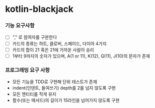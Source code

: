 # kotlin-blackjack

### 기능 요구사항
- [ ] "," 로 참여자를 구분한다
- [ ] 카드의 종류는 하트, 클로버, 스페이드, 다이아 4가지
- [ ] 카드의 합이 21 혹은 21에 가까운 사람이 승리
- [ ] 1부터  9까지의 숫자가 있으며, A(1 or 11), K(12), Q(11), J(10)의 문자가 존재

### 프로그래밍 요구 사항
- 모든 기능을 TDD로 구현해 단위 테스트가 존재
- indent(인덴트, 들여쓰기) depth를 2를 넘지 않도록 구현
- 모든 엔티티를 작게 유지
- 함수(또는 메서드)의 길이가 15라인을 넘어가지 않도록 구현
